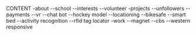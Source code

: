CONTENT
-about
--school
--interests
--volunteer
-projects
--unfollowers
--payments
--vr
--chat bot
--hockey model
--locationing
--bikesafe
--smart bed
--activity recognition
--rfid tag locator
-work
--magnet
--cbs
--western
responsive